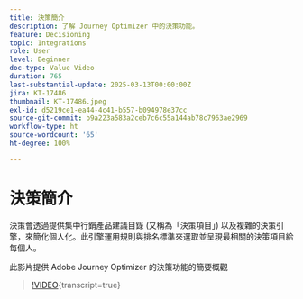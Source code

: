 ```yaml
---
title: 決策簡介
description: 了解 Journey Optimizer 中的決策功能。
feature: Decisioning
topic: Integrations
role: User
level: Beginner
doc-type: Value Video
duration: 765
last-substantial-update: 2025-03-13T00:00:00Z
jira: KT-17486
thumbnail: KT-17486.jpeg
exl-id: d5219ce1-ea44-4c41-b557-b094978e37cc
source-git-commit: b9a223a583a2ceb7c6c55a144ab78c7963ae2969
workflow-type: ht
source-wordcount: '65'
ht-degree: 100%

---
```


# 決策簡介

決策會透過提供集中行銷產品建議目錄 (又稱為「決策項目」) 以及複雜的決策引擎，來簡化個人化。此引擎運用規則與排名標準來選取並呈現最相關的決策項目給每個人。

此影片提供 Adobe Journey Optimizer 的決策功能的簡要概觀

>[!VIDEO](https://video.tv.adobe.com/v/3451101?quality=12&learn=on){transcript=true}
